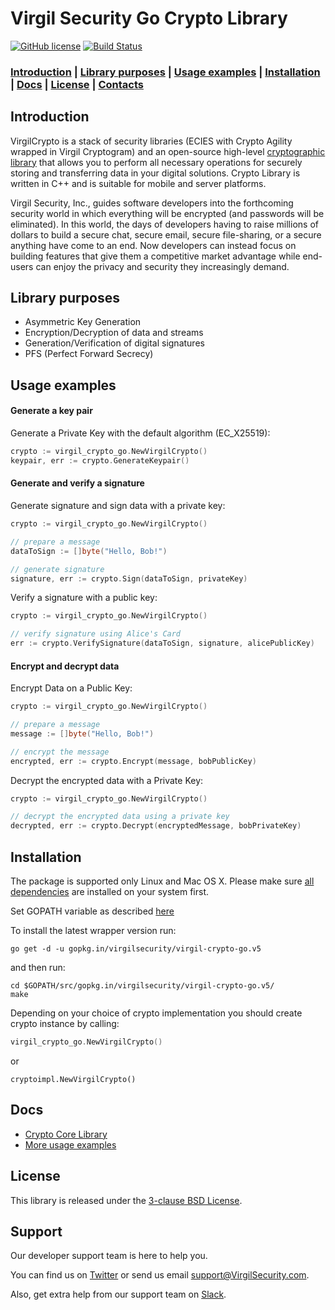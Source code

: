 # Virgil Security Go Crypto Library
[![GitHub license](https://img.shields.io/badge/license-BSD%203--Clause-blue.svg)](https://github.com/VirgilSecurity/virgil/blob/master/LICENSE)
[![Build Status](https://travis-ci.org/VirgilSecurity/virgil-crypto-go.png?branch=v5)](https://travis-ci.org/VirgilSecurity/virgil-crypto-go)

### [Introduction](#introduction) | [Library purposes](#library-purposes) | [Usage examples](#usage-examples) | [Installation](#installation) | [Docs](#docs) | [License](#license) | [Contacts](#support)

## Introduction
VirgilCrypto is a stack of security libraries (ECIES with Crypto Agility wrapped in Virgil Cryptogram) and an open-source high-level [cryptographic library](https://github.com/VirgilSecurity/virgil-crypto) that allows you to perform all necessary operations for securely storing and transferring data in your digital solutions. Crypto Library is written in C++ and is suitable for mobile and server platforms.

Virgil Security, Inc., guides software developers into the forthcoming security world in which everything will be encrypted (and passwords will be eliminated). In this world, the days of developers having to raise millions of dollars to build a secure chat, secure email, secure file-sharing, or a secure anything have come to an end. Now developers can instead focus on building features that give them a competitive market advantage while end-users can enjoy the privacy and security they increasingly demand.

## Library purposes
* Asymmetric Key Generation
* Encryption/Decryption of data and streams
* Generation/Verification of digital signatures
* PFS (Perfect Forward Secrecy)

## Usage examples

#### Generate a key pair

Generate a Private Key with the default algorithm (EC_X25519):
```go
crypto := virgil_crypto_go.NewVirgilCrypto()
keypair, err := crypto.GenerateKeypair()

```

#### Generate and verify a signature

Generate signature and sign data with a private key:
```go
crypto := virgil_crypto_go.NewVirgilCrypto()

// prepare a message
dataToSign := []byte("Hello, Bob!")

// generate signature
signature, err := crypto.Sign(dataToSign, privateKey)
```

Verify a signature with a public key:
```go
crypto := virgil_crypto_go.NewVirgilCrypto()

// verify signature using Alice's Card
err := crypto.VerifySignature(dataToSign, signature, alicePublicKey)

```
#### Encrypt and decrypt data

Encrypt Data on a Public Key:

```go
crypto := virgil_crypto_go.NewVirgilCrypto()

// prepare a message
message := []byte("Hello, Bob!")

// encrypt the message
encrypted, err := crypto.Encrypt(message, bobPublicKey)

```

Decrypt the encrypted data with a Private Key:

```go
crypto := virgil_crypto_go.NewVirgilCrypto()

// decrypt the encrypted data using a private key
decrypted, err := crypto.Decrypt(encryptedMessage, bobPrivateKey)
```

## Installation

The package is supported only Linux and Mac OS X. Please make sure [all dependencies](https://github.com/VirgilSecurity/virgil-crypto#build-prerequisites) are installed on your system first.

Set GOPATH variable as described [here](https://github.com/golang/go/wiki/SettingGOPATH)

To install the latest wrapper version run:
```
go get -d -u gopkg.in/virgilsecurity/virgil-crypto-go.v5
```
and then run:
```
cd $GOPATH/src/gopkg.in/virgilsecurity/virgil-crypto-go.v5/
make
```
Depending on your choice of crypto implementation you should create crypto instance by calling:

```go
virgil_crypto_go.NewVirgilCrypto()
```
or

```
cryptoimpl.NewVirgilCrypto()
```

## Docs
- [Crypto Core Library](https://github.com/VirgilSecurity/virgil-crypto)
- [More usage examples](https://developer.virgilsecurity.com/docs/how-to#cryptography)

## License

This library is released under the [3-clause BSD License](LICENSE).

## Support
Our developer support team is here to help you.

You can find us on [Twitter](https://twitter.com/VirgilSecurity) or send us email support@VirgilSecurity.com.

Also, get extra help from our support team on [Slack](https://virgilsecurity.com/join-community).
